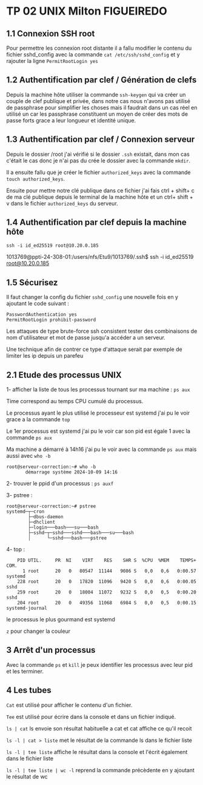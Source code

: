 # TP 02 UNIX Milton FIGUEIREDO

## 1.1 Connexion SSH root

Pour permettre les connexion root distante il a fallu modifier le contenu du fichier sshd_config avec la commande `cat /etc/ssh/sshd_config` et y rajouter la ligne `PermitRootLogin yes`

## 1.2 Authentification par clef / Génération de clefs

Depuis la machine hôte utiliser la commande `ssh-keygen` qui va créer un couple de clef publique et privée, dans notre cas nous n'avons pas utilisé de passphrase pour simplifier les choses mais il faudrait dans un cas réel en utilisé un car les passphrase constituent un moyen de créer des mots de passe forts grace a leur longueur et identité unique.

## 1.3 Authentification par clef / Connexion serveur

Depuis le dossier /root j'ai vérifié si le dossier `.ssh` existait, dans mon cas c'était le cas donc je n'ai pas du crée le dossier avec la commande `mkdir`.

Il a ensuite fallu que je créer le fichier `authorized_keys` avec la commande `touch authorized_keys`.

Ensuite pour mettre notre clé publique dans ce fichier j'ai fais ctrl + shift+ c  de ma clé publique depuis le terminal de la machine hôte et un ctrl+ shift + v dans le fichier `authorized_keys` du serveur.

## 1.4 Authentification par clef depuis la machine hôte 

`ssh -i id_ed25519 root@10.20.0.185`

1013769@ppti-24-308-01:/users/nfs/Etu9/1013769/.ssh$ ssh -i id_ed25519 root@10.20.0.185

## 1.5 Sécurisez 

Il faut changer la config du fichier `sshd_config` une nouvelle fois en y ajoutant le code suivant : 
```
PasswordAuthentication yes
PermitRootLogin prohibit-password
```

Les attaques de type brute-force ssh consistent tester des combinaisons de nom d'utilisateur et mot de passe jusqu'a accéder a un serveur.

Une technique afin de contrer ce type d'attaque serait par exemple de limiter les ip depuis un parefeu

## 2.1 Etude des processus UNIX

1- afficher la liste de tous les processus tournant sur ma machine : `ps aux`

Time correspond au temps CPU cumulé du processus. 

Le processus ayant le plus utilisé le processeur est systemd j'ai pu le voir grace a la commande `top`

Le 1er processus est systemd j'ai pu le voir car son pid est égale 1 avec la commande `ps aux` 

Ma machine a démarré à 14h16 j'ai pu le voir avec la commande `ps aux` mais aussi avec `who -b`

```
root@serveur-correction:~# who -b
       démarrage système 2024-10-09 14:16
```

2- trouver le ppid d'un processus : `ps auxf`

3- pstree : 

```
root@serveur-correction:~# pstree
systemd─┬─cron
        ├─dbus-daemon
        ├─dhclient
        ├─login───bash───su───bash
        ├─sshd─┬─sshd───sshd───bash───su───bash
        │      └─sshd───bash───pstree
```

4- top : 

```
    PID UTIL.     PR  NI    VIRT    RES    SHR S  %CPU  %MEM    TEMPS+ COM.
      1 root      20   0   80547  11144   9086 S   0,0   0,6   0:00.57 systemd
    228 root      20   0   17820  11096   9420 S   0,0   0,6   0:00.05 sshd
    259 root      20   0   18004  11072   9232 S   0,0   0,5   0:00.20 sshd
    204 root      20   0   49356  11068   6984 S   0,0   0,5   0:00.15 systemd-journal
```

le processus le plus gourmand est systemd

`z` pour changer la couleur


## 3 Arrêt d'un processus
 
Avec la commande `ps` et `kill` je peux identifier les processus avec leur pid et les terminer.

## 4 Les tubes

`Cat` est utilisé pour afficher le contenu d'un fichier.

`Tee` est utilisé pour écrire dans la console et dans un fichier indiqué.

`ls | cat`
ls envoie son résultat habituelle a cat et cat affiche ce qu'il recoit 
	
`ls -l | cat > liste`
met le résultat de la commande ls dans le fichier liste
	
`ls -l | tee liste`
affiche le résultat dans la console et l'écrit également dans le fichier liste
	
`ls -l | tee liste | wc -l`
reprend la commande précèdente en y ajoutant le résultat de wc
